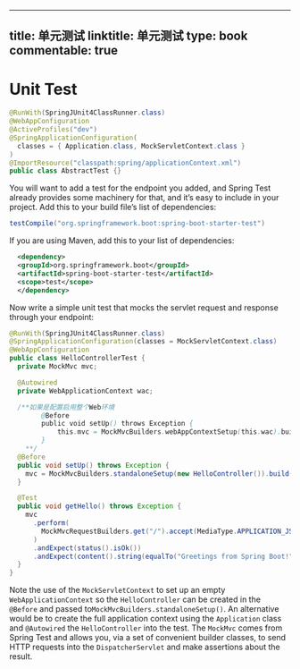 
---
title: 单元测试
linktitle: 单元测试
type: book
commentable: true
---

# Unit Test

```java
@RunWith(SpringJUnit4ClassRunner.class)
@WebAppConfiguration
@ActiveProfiles("dev")
@SpringApplicationConfiguration(
  classes = { Application.class, MockServletContext.class }
)
@ImportResource("classpath:spring/applicationContext.xml")
public class AbstractTest {}
```

You will want to add a test for the endpoint you added, and Spring Test already provides some machinery for that, and it’s easy to include in your project. Add this to your build file’s list of dependencies:

```groovy
testCompile("org.springframework.boot:spring-boot-starter-test")
```

If you are using Maven, add this to your list of dependencies:

```xml
  <dependency>
  <groupId>org.springframework.boot</groupId>
  <artifactId>spring-boot-starter-test</artifactId>
  <scope>test</scope>
  </dependency>
```

Now write a simple unit test that mocks the servlet request and response through your endpoint:

```java
@RunWith(SpringJUnit4ClassRunner.class)
@SpringApplicationConfiguration(classes = MockServletContext.class)
@WebAppConfiguration
public class HelloControllerTest {
  private MockMvc mvc;

  @Autowired
  private WebApplicationContext wac;

  /**如果是配置启用整个Web环境
		@Before
		public void setUp() throws Exception {
			this.mvc = MockMvcBuilders.webAppContextSetup(this.wac).build();
		}
	**/
  @Before
  public void setUp() throws Exception {
    mvc = MockMvcBuilders.standaloneSetup(new HelloController()).build();
  }

  @Test
  public void getHello() throws Exception {
    mvc
      .perform(
        MockMvcRequestBuilders.get("/").accept(MediaType.APPLICATION_JSON)
      )
      .andExpect(status().isOk())
      .andExpect(content().string(equalTo("Greetings from Spring Boot!")));
  }
}
```

Note the use of the `MockServletContext` to set up an empty `WebApplicationContext` so the `HelloController` can be created in the `@Before` and passed to`MockMvcBuilders.standaloneSetup()`. An alternative would be to create the full application context using the `Application` class and `@Autowired` the `HelloController` into the test. The `MockMvc` comes from Spring Test and allows you, via a set of convenient builder classes, to send HTTP requests into the `DispatcherServlet` and make assertions about the result.

    